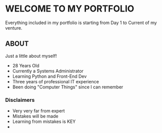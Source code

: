 # WELCOME TO MY PORTFOLIO
Everything included in my portfolio is starting from Day 1 to Current of my venture.
## ABOUT
Just a little about myself!
  * 28 Years Old
  * Currently a Systems Administrator
  * Learning Python and Front-End Dev
  * Three years of professional IT experience
  * Been doing "Computer Things" since I can remember





### Disclaimers
  * Very very far from expert
  * Mistakes will be made
  * Learning from mistakes is KEY
  * 
